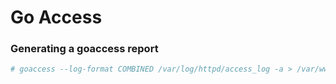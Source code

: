 # Go Access

### Generating a goaccess report

```bash
# goaccess --log-format COMBINED /var/log/httpd/access_log -a > /var/www/htdocs/report.html
```

